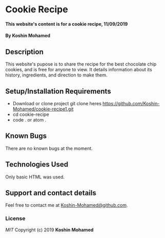 # Cookie Recipe

#### This website's content is for a cookie recipe, 11/09/2019

#### By **Koshin Mohamed**

## Description

This website's pupose is to share the recipe for the best chocolate chip cookies, and is free for anyone to view. It details information about its history, ingredients, and direction to make them.

## Setup/Installation Requirements

- Download or clone project git clone heres https://github.com/Koshin-Mohamed/cookie-recipe1.git
- cd cookie-recipe
- code . or atom .

## Known Bugs

There are no known bugs at the moment.

## Technologies Used

Only basic HTML was used.

## Support and contact details

Feel free to contact me at Koshin-Mohamed@github.com.

### License

_MIT_
Copyright (c) 2019 **Koshin Mohamed**
